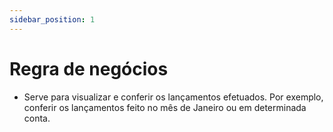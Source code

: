 ```yaml
---
sidebar_position: 1
---
```


# Regra de negócios

- Serve para visualizar e conferir os lançamentos efetuados. Por exemplo, conferir os lançamentos feito no mês de Janeiro ou em determinada conta.
